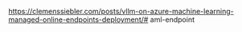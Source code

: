 https://clemenssiebler.com/posts/vllm-on-azure-machine-learning-managed-online-endpoints-deployment/# aml-endpoint
